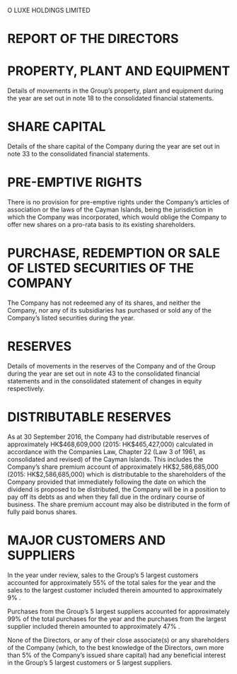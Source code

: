 O LUXE HOLDINGS LIMITED  

# REPORT OF THE DIRECTORS  

# PROPERTY, PLANT AND EQUIPMENT  

Details of movements in the Group’s property, plant and equipment during the year are set out in note 18 to the consolidated financial statements.  

# SHARE CAPITAL  

Details of the share capital of the Company during the year are set out in note 33 to the consolidated financial statements.  

# PRE-EMPTIVE RIGHTS  

There is no provision for pre-emptive rights under the Company’s articles of association or the laws of the Cayman Islands, being the jurisdiction in which the Company was incorporated, which would oblige the Company to offer new shares on a pro-rata basis to its existing shareholders.  

# PURCHASE, REDEMPTION OR SALE OF LISTED SECURITIES OF THE COMPANY  

The Company has not redeemed any of its shares, and neither the Company, nor any of its subsidiaries has purchased or sold any of the Company’s listed securities during the year.  

# RESERVES  

Details of movements in the reserves of the Company and of the Group during the year are set out in note 43 to the consolidated financial statements and in the consolidated statement of changes in equity respectively.  

# DISTRIBUTABLE RESERVES  

As at 30 September 2016, the Company had distributable reserves of approximately HK\$468,609,000 (2015: HK\$465,427,000) calculated in accordance with the Companies Law, Chapter 22 (Law 3 of 1961, as consolidated and revised) of the Cayman Islands. This includes the Company’s share premium account of approximately HK\$2,586,685,000 (2015: HK\$2,586,685,000) which is distributable to the shareholders of the Company provided that immediately following the date on which the dividend is proposed to be distributed, the Company will be in a position to pay off its debts as and when they fall due in the ordinary course of business. The share premium account may also be distributed in the form of fully paid bonus shares.  

# MAJOR CUSTOMERS AND SUPPLIERS  

In the year under review, sales to the Group’s 5 largest customers accounted for approximately $5 5 \%$ of the total sales for the year and the sales to the largest customer included therein amounted to approximately $9 \%$ .  

Purchases from the Group’s 5 largest suppliers accounted for approximately $9 9 \%$ of the total purchases for the year and the purchases from the largest supplier included therein amounted to approximately $4 7 \%$ .  

None of the Directors, or any of their close associate(s) or any shareholders of the Company (which, to the best knowledge of the Directors, own more than $5 \%$ of the Company’s issued share capital) had any beneficial interest in the Group’s 5 largest customers or 5 largest suppliers.  